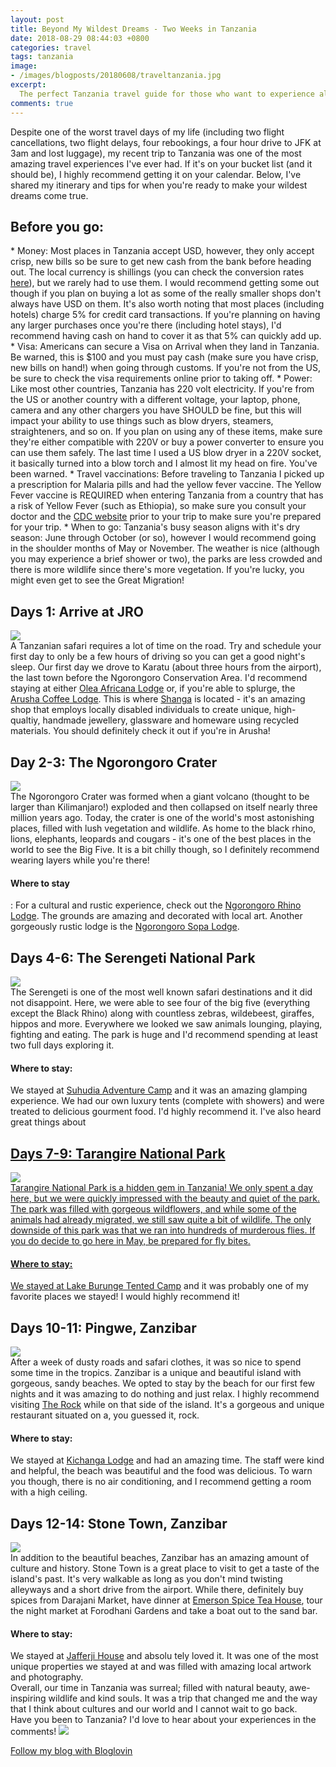 ```yaml
---
layout: post
title: Beyond My Wildest Dreams - Two Weeks in Tanzania
date: 2018-08-29 08:44:03 +0800
categories: travel
tags: tanzania
image:
- /images/blogposts/20180608/traveltanzania.jpg
excerpt:
  The perfect Tanzania travel guide for those who want to experience all that Tanzania and Zanzibar has to offer.
comments: true
---
```

Despite one of the worst travel days of my life (including two flight cancellations, two flight delays, four rebookings, a four hour drive to JFK at 3am and lost luggage), my recent trip to Tanzania was one of the most amazing travel experiences I've ever had. If it's on your bucket list (and it should be), I highly recommend getting it on your calendar. Below, I've shared my itinerary and tips for when you're ready to make your wildest dreams come true.
<div class="small-space"></div>

<h2>Before you go:</h2>
* Money: Most places in Tanzania accept USD, however, they only accept crisp, new bills so be sure to get new cash from the bank before heading out. The local currency is shillings (you can check the conversion rates <a href="https://www.xe.com/currencyconverter/convert/?Amount=1&From=USD&To=TZS" target="blank">here</a>), but we rarely had to use them. I would recommend getting some out though if you plan on buying a lot as some of the really smaller shops don't always have USD on them. It's also worth noting that most places (including hotels) charge 5% for credit card transactions. If you're planning on having any larger purchases once you're there (including hotel stays), I'd recommend having cash on hand to cover it as that 5% can quickly add up.
* Visa: Americans can secure a Visa on Arrival when they land in Tanzania. Be warned, this is $100 and you must pay cash (make sure you have crisp, new bills on hand!) when going through customs. If you're not from the US, be sure to check the visa requirements online prior to taking off.
* Power: Like most other countries, Tanzania has 220 volt electricity. If you're from the US or another country with a different voltage, your laptop, phone, camera and any other chargers you have SHOULD be fine, but this will impact your ability to use things such as blow dryers, steamers, straighteners, and so on. If you plan on using any of these items, make sure they're either compatible with 220V or buy a power converter to ensure you can use them safely. The last time I used a US blow dryer in a 220V socket, it basically turned into a blow torch and I almost lit my head on fire. You've been warned.
* Travel vaccinations: Before traveling to Tanzania I picked up a prescription for Malaria pills and had the yellow fever vaccine. The Yellow Fever vaccine is REQUIRED when entering Tanzania from a country that has a risk of Yellow Fever (such as Ethiopia), so make sure you consult your doctor and the <a href="https://wwwnc.cdc.gov/travel/destinations/traveler/none/tanzania" target="blank">CDC website</a> prior to your trip to make sure you're prepared for your trip.
* When to go: Tanzania's busy season aligns with it's dry season: June through October (or so), however I would recommend going in the shoulder months of May or November. The weather is nice (although you may experience a brief shower or two), the parks are less crowded and there is more wildlife since there's more vegetation. If you're lucky, you might even get to see the Great Migration!
<div class="small-space"></div>

<h2>Days 1: Arrive at JRO</h2>
<img src="/images/blogposts/20180608/dayonetanzania.jpg">
<div class="small-space"></div>
A Tanzanian safari requires a lot of time on the road. Try and schedule your first day to only be a few hours of driving so you can get a good night's sleep. Our first day we drove to Karatu (about three hours from the airport), the last town before the Ngorongoro Conservation Area. I'd recommend staying at either <a href="https://www.booking.com/hotel/tz/olea-africana-lodge.html?aid=1491966&no_rooms=1&group_adults=1" target="blank">Olea Africana Lodge</a> or, if you're able to splurge, the <a href="https://www.booking.com/hotel/tz/arusha-coffee-lodge.en.html?aid=1491966&no_rooms=1&group_adults=1" target="blank">Arusha Coffee Lodge</a>. This is where <a href="http://www.shanga.org/" target="blank">Shanga</a> is located - it's an amazing shop that employs locally disabled individuals to create unique, high-qualtiy, handmade jewellery, glassware and homeware using recycled materials. You should definitely check it out if you're in Arusha!

<div class="small-space"></div>

<h2>Day 2-3: The Ngorongoro Crater</h2>
<img src="/images/blogposts/20180608/ngorongorocrater.jpg">
<div class="small-space"></div>
The Ngorongoro Crater was formed when a giant volcano (thought to be larger than Kilimanjaro!) exploded and then collapsed on itself nearly three million years ago. Today, the crater is one of the world's most astonishing places, filled with lush vegetation and wildlife. As home to the black rhino, lions, elephants, leopards and cougars - it's one of the best places in the world to see the Big Five. It is a bit chilly though, so I definitely recommend wearing layers while you're there!

<h4>Where to stay</h4>:
For a cultural and rustic experience, check out the <a href="http://www.ngorongoro.cc/" target="blank">Ngorongoro Rhino Lodge</a>. The grounds are amazing and decorated with local art. Another gorgeously rustic lodge is the <a href="https://www.booking.com/hotel/tz/ngorongoro-sopa-lodge.en.html?aid=1491966&no_rooms=1&group_adults=1" target="blank">Ngorongoro Sopa Lodge</a>.

<h2>Days 4-6: The Serengeti National Park</h2>
<img src="/images/blogposts/20180608/serengetinationalpark.jpg">
<div class="small-space"></div>
The Serengeti is one of the most well known safari destinations and it did not disappoint. Here, we were able to see four of the big five (everything except the Black Rhino) along with countless zebras, wildebeest, giraffes, hippos and more. Everywhere we looked we saw animals lounging, playing, fighting and eating. The park is huge and I'd recommend spending at least two full days exploring it.
<h4>Where to stay:</h4>
We stayed at <a href="https://shuhudiaadventurecamp.com/" target="blank">Suhudia Adventure Camp</a> and it was an amazing glamping experience. We had our own luxury tents (complete with showers) and were treated to delicious gourment food. I'd highly recommend it. I've also heard great things about <a href="https://www.booking.com/hotel/tz/serengeti-serena-safari-lodge.en.html?aid=1491966&no_rooms=1&group_adults=1" target="blank>Serena Safari Lodge</a>.
<div class="small-space"></div>

<h2>Days 7-9: Tarangire National Park</h2>
<img src="/images/blogposts/20180608/tarangire.jpg">
<div class="small-space"></div>
Tarangire National Park is a hidden gem in Tanzania! We only spent a day here, but we were quickly impressed with the beauty and quiet of the park. The park was filled with gorgeous wildflowers, and while some of the animals had already migrated, we still saw quite a bit of wildlife. The only downside of this park was that we ran into hundreds of murderous flies. If you do decide to go here in May, be prepared for fly bites.
<h4>Where to stay:</h4>
We stayed at <a href="http://twctanzania.com/en/accommodation/lake-burunge-tented-camp/" target="blank">Lake Burunge Tented Camp</a> and it was probably one of my favorite places we stayed! I would highly recommend it!
<div class="small-space"></div>

<h2>Days 10-11: Pingwe, Zanzibar</h2>
<img src="/images/blogposts/20180608/zanzibar.jpg">
<div class="small-space"></div>
After a week of dusty roads and safari clothes, it was so nice to spend some time in the tropics. Zanzibar is a unique and beautiful island with gorgeous, sandy beaches. We opted to stay by the beach for our first few nights and it was amazing to do nothing and just relax. I highly recommend visiting <a href="http://www.therockrestaurantzanzibar.com/" target="blank">The Rock</a> while on that side of the island. It's a gorgeous and unique restaurant situated on a, you guessed it, rock.
<h4>Where to stay:</h4>
We stayed at <a href="https://www.booking.com/hotel/tz/kichanga-lodge.en.html?aid=1491966&no_rooms=1&group_adults=1" target="blank">Kichanga Lodge</a> and had an amazing time. The staff were kind and helpful, the beach was beautiful and the food was delicious. To warn you though, there is no air conditioning, and I recommend getting a room with a high ceiling.

<h2>Days 12-14: Stone Town, Zanzibar</h2>
<img src="/images/blogposts/20180608/stonetown.jpg">
<div class="small-space"></div>
In addition to the beautiful beaches, Zanzibar has an amazing amount of culture and history. Stone Town is a great place to visit to get a taste of the island's past. It's very walkable as long as you don't mind twisting alleyways and a short drive from the airport. While there, definitely buy spices from Darajani Market, have dinner at <a href="http://www.emersonspice.com/tea-house/" target="blank">Emerson Spice Tea House</a>, tour the night market at Forodhani Gardens and take a boat out to the sand bar.
<h4>Where to stay:</h4>
We stayed at <a href="https://www.booking.com/hotel/tz/jafferji-house-amp-spa.en.html?aid=1491966&no_rooms=1&group_adults=1" target="blank">Jafferji House</a> and absolu tely loved it. It was one of the most unique properties we stayed at and was filled with amazing local artwork and photography.
<div class="space"></div>
Overall, our time in Tanzania was surreal; filled with natural beauty, awe-inspiring wildlife and kind souls. It was a trip that changed me and the way that I think about cultures and our world and I cannot wait to go back.
<div class="small-space"></div>
Have you been to Tanzania? I'd love to hear about your experiences in the comments!
<img src="/images/blogposts/20180608/tanzania_pinterest.jpg">

<a href="https://www.bloglovin.com/blog/19606913/?claim=xuzcd94scd3">Follow my blog with Bloglovin</a>
